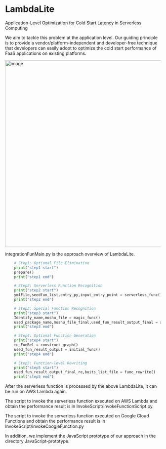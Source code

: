 # LambdaLite
Application-Level Optimization for Cold Start Latency in Serverless Computing

We aim to tackle this problem at the application level. Our guiding principle is to provide a vendor/platform-independent and developer-free technique that developers can easily adopt to optimize the cold start performance of FaaS applications on existing platforms. 

<img width="605" alt="image" src="https://user-images.githubusercontent.com/79156929/190913660-04f93abb-980b-4e15-93b2-733c636d9ae4.png">

integrationFunMain.py is the approach overview of LambdaLite.



```Python
    # Step1: Optional File Elimination
    print("step1 start")
    prepare()
    print("step1 end")

    # Step2: Serverless Function Recognition
    print("step2 start")
    ymlFile,seedfun_list,entry_py,input_entry_point = serverless_func()
    print("step2 end")

    # Step3: Special Function Recognition
    print("step3 start")
    Identify_name,moshu_file = magic_func()
    used_package_name,moshu_file_final,used_fun_result_output_final = special_rule()
    print("step3 end")

    # Step4: Optional Function Generation 
    print("step4 start")
    re_FunRel = construct_graph()
    used_fun_result_output = initial_func()
    print("step4 end")

    # Step5: Function-level Rewriting
    print("step5 start")
    used_fun_result_output_final_re,buits_list_file = func_rewrite()
    print("step5 end")
```

After the serverless function is processed by the above LambdaLite, it can be run on AWS Lambda again.

The script to invoke the serverless function executed on AWS Lambda and obtain the performance result is in InvokeScript/invokeFunctionScript.py.

The script to invoke the serverless function executed on Google Cloud Functions and obtain the performance result is in InvokeScript/invokeCoogleFunction.py

In addition, we implement the JavaScript prototype of our approach in the directory JavaScript-prototype.

